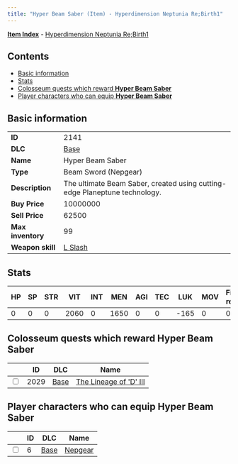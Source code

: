 ```yaml
---
title: "Hyper Beam Saber (Item) - Hyperdimension Neptunia Re;Birth1"
---
```


[**Item Index**](/neptunia/rb1/item/index.html) - [Hyperdimension Neptunia Re;Birth1](/neptunia/rb1)

## Contents

- [Basic information](#basic-information)
- [Stats](#stats)
- [Colosseum quests which reward **Hyper Beam Saber**](#colosseum-quests-which-reward-hyper-beam-saber)
- [Player characters who can equip **Hyper Beam Saber**](#player-characters-who-can-equip-hyper-beam-saber)

## Basic information

|   |   |
| -- | -- |
| **ID** | 2141 |
| **DLC** | [Base](/neptunia/rb1/dlc/1-base.html) |
| **Name** | Hyper Beam Saber |
| **Type** | Beam Sword (Nepgear) |
| **Description** | The ultimate Beam Saber, created using cutting-edge Planeptune technology. |
| **Buy Price** | 10000000 |
| **Sell Price** | 62500 |
| **Max inventory** | 99 |
| **Weapon skill** | [L Slash](/neptunia/rb1/skill/1-1002-l-slash.html) |


## Stats

| HP | SP | STR | VIT | INT | MEN | AGI | TEC | LUK | MOV | Fire res. | Ice res. | Wind res. | Lightning res. |
| -- | -- | --- | --- | --- | --- | --- | --- | --- | --- | --------- | -------- | --------- | -------------- |
| 0 | 0 | 0 | 2060 | 0 | 1650 | 0 | 0 | -165 | 0 | 0 | 0 | 0 | 0 |


## Colosseum quests which reward **Hyper Beam Saber**

|    | ID | DLC | Name |
| -- | -- | --- | ---- |
| <input type="checkbox" id="rb1-colosseum-1-2029" class="trackbox" /> | 2029 | [Base](/neptunia/rb1/dlc/1-base.html) | [The Lineage of 'D' III](/neptunia/rb1/colosseum/1-2029-the-lineage-of-d-iii.html) |


## Player characters who can equip **Hyper Beam Saber**

|    | ID | DLC | Name |
| -- | -- | --- | ---- |
| <input type="checkbox" id="rb1-player-1-6" class="trackbox" /> | 6 | [Base](/neptunia/rb1/dlc/1-base.html) | [Nepgear](/neptunia/rb1/player/1-6-nepgear.html) |
